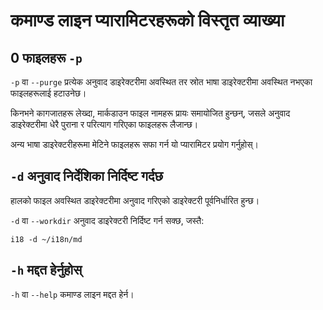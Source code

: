 # कमाण्ड लाइन प्यारामिटरहरूको विस्तृत व्याख्या

## 0 फाइलहरू `-p`

`-p` वा `--purge` प्रत्येक अनुवाद डाइरेक्टरीमा अवस्थित तर स्रोत भाषा डाइरेक्टरीमा अवस्थित नभएका फाइलहरूलाई हटाउनेछ।

किनभने कागजातहरू लेख्दा, मार्कडाउन फाइल नामहरू प्रायः समायोजित हुन्छन्, जसले अनुवाद डाइरेक्टरीमा धेरै पुराना र परित्याग गरिएका फाइलहरू लैजान्छ।

अन्य भाषा डाइरेक्टरीहरूमा मेटिने फाइलहरू सफा गर्न यो प्यारामिटर प्रयोग गर्नुहोस्।

## `-d` अनुवाद निर्देशिका निर्दिष्ट गर्दछ

हालको फाइल अवस्थित डाइरेक्टरीमा अनुवाद गरिएको डाइरेक्टरी पूर्वनिर्धारित हुन्छ।

`-d` वा `--workdir` अनुवाद डाइरेक्टरी निर्दिष्ट गर्न सक्छ, जस्तै:

```
i18 -d ~/i18n/md
```

## `-h` मद्दत हेर्नुहोस्

`-h` वा `--help` कमाण्ड लाइन मद्दत हेर्न।